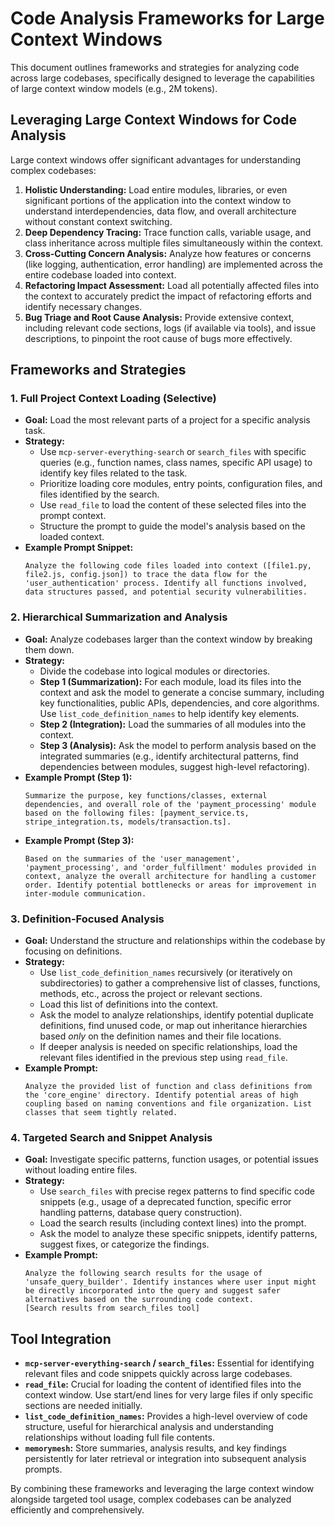 # Code Analysis Frameworks for Large Context Windows

This document outlines frameworks and strategies for analyzing code across large codebases, specifically designed to leverage the capabilities of large context window models (e.g., 2M tokens).

## Leveraging Large Context Windows for Code Analysis

Large context windows offer significant advantages for understanding complex codebases:

1.  **Holistic Understanding:** Load entire modules, libraries, or even significant portions of the application into the context window to understand interdependencies, data flow, and overall architecture without constant context switching.
2.  **Deep Dependency Tracing:** Trace function calls, variable usage, and class inheritance across multiple files simultaneously within the context.
3.  **Cross-Cutting Concern Analysis:** Analyze how features or concerns (like logging, authentication, error handling) are implemented across the entire codebase loaded into context.
4.  **Refactoring Impact Assessment:** Load all potentially affected files into the context to accurately predict the impact of refactoring efforts and identify necessary changes.
5.  **Bug Triage and Root Cause Analysis:** Provide extensive context, including relevant code sections, logs (if available via tools), and issue descriptions, to pinpoint the root cause of bugs more effectively.

## Frameworks and Strategies

### 1. Full Project Context Loading (Selective)

*   **Goal:** Load the most relevant parts of a project for a specific analysis task.
*   **Strategy:**
    *   Use `mcp-server-everything-search` or `search_files` with specific queries (e.g., function names, class names, specific API usage) to identify key files related to the task.
    *   Prioritize loading core modules, entry points, configuration files, and files identified by the search.
    *   Use `read_file` to load the content of these selected files into the prompt context.
    *   Structure the prompt to guide the model's analysis based on the loaded context.
*   **Example Prompt Snippet:**
    ```
    Analyze the following code files loaded into context ([file1.py, file2.js, config.json]) to trace the data flow for the 'user_authentication' process. Identify all functions involved, data structures passed, and potential security vulnerabilities.
    ```

### 2. Hierarchical Summarization and Analysis

*   **Goal:** Analyze codebases larger than the context window by breaking them down.
*   **Strategy:**
    *   Divide the codebase into logical modules or directories.
    *   **Step 1 (Summarization):** For each module, load its files into the context and ask the model to generate a concise summary, including key functionalities, public APIs, dependencies, and core algorithms. Use `list_code_definition_names` to help identify key elements.
    *   **Step 2 (Integration):** Load the summaries of all modules into the context.
    *   **Step 3 (Analysis):** Ask the model to perform analysis based on the integrated summaries (e.g., identify architectural patterns, find dependencies between modules, suggest high-level refactoring).
*   **Example Prompt (Step 1):**
    ```
    Summarize the purpose, key functions/classes, external dependencies, and overall role of the 'payment_processing' module based on the following files: [payment_service.ts, stripe_integration.ts, models/transaction.ts].
    ```
*   **Example Prompt (Step 3):**
    ```
    Based on the summaries of the 'user_management', 'payment_processing', and 'order_fulfillment' modules provided in context, analyze the overall architecture for handling a customer order. Identify potential bottlenecks or areas for improvement in inter-module communication.
    ```

### 3. Definition-Focused Analysis

*   **Goal:** Understand the structure and relationships within the codebase by focusing on definitions.
*   **Strategy:**
    *   Use `list_code_definition_names` recursively (or iteratively on subdirectories) to gather a comprehensive list of classes, functions, methods, etc., across the project or relevant sections.
    *   Load this list of definitions into the context.
    *   Ask the model to analyze relationships, identify potential duplicate definitions, find unused code, or map out inheritance hierarchies based *only* on the definition names and their file locations.
    *   If deeper analysis is needed on specific relationships, load the relevant files identified in the previous step using `read_file`.
*   **Example Prompt:**
    ```
    Analyze the provided list of function and class definitions from the 'core_engine' directory. Identify potential areas of high coupling based on naming conventions and file organization. List classes that seem tightly related.
    ```

### 4. Targeted Search and Snippet Analysis

*   **Goal:** Investigate specific patterns, function usages, or potential issues without loading entire files.
*   **Strategy:**
    *   Use `search_files` with precise regex patterns to find specific code snippets (e.g., usage of a deprecated function, specific error handling patterns, database query construction).
    *   Load the search results (including context lines) into the prompt.
    *   Ask the model to analyze these specific snippets, identify patterns, suggest fixes, or categorize the findings.
*   **Example Prompt:**
    ```
    Analyze the following search results for the usage of 'unsafe_query_builder'. Identify instances where user input might be directly incorporated into the query and suggest safer alternatives based on the surrounding code context.
    [Search results from search_files tool]
    ```

## Tool Integration

*   **`mcp-server-everything-search` / `search_files`:** Essential for identifying relevant files and code snippets quickly across large codebases.
*   **`read_file`:** Crucial for loading the content of identified files into the context window. Use start/end lines for very large files if only specific sections are needed initially.
*   **`list_code_definition_names`:** Provides a high-level overview of code structure, useful for hierarchical analysis and understanding relationships without loading full file contents.
*   **`memorymesh`:** Store summaries, analysis results, and key findings persistently for later retrieval or integration into subsequent analysis prompts.

By combining these frameworks and leveraging the large context window alongside targeted tool usage, complex codebases can be analyzed efficiently and comprehensively.
